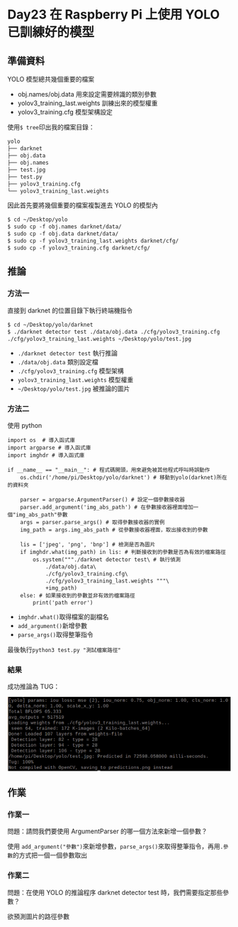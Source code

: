 # Day23 在 Raspberry Pi 上使用 YOLO 已訓練好的模型

## 準備資料

YOLO 模型總共幾個重要的檔案

* obj.names/obj.data 用來設定需要辨識的類別參數
* yolov3_training_last.weights 訓練出來的模型權重
* yolov3_training.cfg 模型架構設定

使用`$ tree`印出我的檔案目錄：

```
yolo
├── darknet
├── obj.data
├── obj.names
├── test.jpg
├── test.py
├── yolov3_training.cfg
└── yolov3_training_last.weights
```

因此首先要將幾個重要的檔案複製進去 YOLO 的模型內

```
$ cd ~/Desktop/yolo
$ sudo cp -f obj.names darknet/data/
$ sudo cp -f obj.data darknet/data/
$ sudo cp -f yolov3_training_last.weights darknet/cfg/
$ sudo cp -f yolov3_training.cfg darknet/cfg/
```

## 推論

### 方法一

直接到 darknet 的位置目錄下執行終端機指令

```
$ cd ~/Desktop/yolo/darknet
$ ./darknet detector test ./data/obj.data ./cfg/yolov3_training.cfg ./cfg/yolov3_training_last.weights ~/Desktop/yolo/test.jpg
```

* `./darknet detector test` 執行推論
* `./data/obj.data` 類別設定檔
* `./cfg/yolov3_training.cfg` 模型架構
* `yolov3_training_last.weights` 模型權重
* `~/Desktop/yolo/test.jpg` 被推論的圖片

### 方法二

使用 python

```python3
import os  # 導入函式庫
import argparse # 導入函式庫
import imghdr # 導入函式庫

if __name__ == "__main__": # 程式碼開頭，用來避免被其他程式呼叫時誤動作
    os.chdir('/home/pi/Desktop/yolo/darknet') # 移動到yolo(darknet)所在的資料夾
    
    parser = argparse.ArgumentParser() # 設定一個參數接收器
    parser.add_argument('img_abs_path') # 在參數接收器裡面增加一個"img_abs_path"參數
    args = parser.parse_args() # 取得參數接收器的實例
    img_path = args.img_abs_path # 從參數接收器裡面，取出接收到的參數
    
    lis = ['jpeg', 'png', 'bnp'] # 檢測是否為圖片
    if imghdr.what(img_path) in lis: # 判斷接收到的參數是否為有效的檔案路徑
        os.system("""./darknet detector test\ # 執行偵測
            ./data/obj.data\
            ./cfg/yolov3_training.cfg\
            ./cfg/yolov3_training_last.weights """\
            +img_path) 
    else: # 如果接收到的參數並非有效的檔案路徑
        print('path error')
```

* `imghdr.what()`取得檔案的副檔名
* `add_argument()`新增參數
* `parse_args()`取得整筆指令

最後執行`python3 test.py "測試檔案路徑"`

### 結果

成功推論為 TUG：

![image1](https://github.com/qaws5503/AIOT/blob/master/pictures/Day23-1.1.png)

## 作業

### 作業一

問題：請問我們要使用 ArgumentParser 的哪一個方法來新增一個參數？

使用 `add_argument("參數")`來新增參數，`parse_args()`來取得整筆指令，再用`.參數`的方式把一個一個參數取出

### 作業二

問題：在使用 YOLO 的推論程序 darknet detector test 時，我們需要指定那些參數？

欲預測圖片的路徑參數